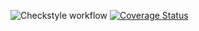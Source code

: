 ![Checkstyle workflow](https://github.com/EndyXVIII/Assignment2/actions/workflows/checkstyle.yml/badge.svg)
[![Coverage Status](https://coveralls.io/repos/github/EndyXVIII/Assignment2/badge.svg?branch=develop)](https://coveralls.io/github/EndyXVIII/Assignment2?branch=develop)
